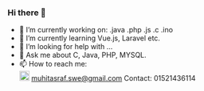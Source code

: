### Hi there 👋

<!--
**muhitasraf/muhitasraf** is a ✨ _special_ ✨ repository because its `README.md` (this file) appears on your GitHub profile.

Here are some ideas to get you started:
-->

- 🔭 I’m currently working on: .java .php .js .c .ino
- 🌱 I’m currently learning Vue.js, Laravel etc.
- 🤔 I’m looking for help with ...
- 💬 Ask me about C, Java, PHP, MYSQL.
- 📫 How to reach me: <br>
 <img src="https://camo.githubusercontent.com/4a3dd8d10a27c272fd04b2ce8ed1a130606f95ea6a76b5e19ce8b642faa18c27/68747470733a2f2f6564656e742e6769746875622e696f2f537570657254696e7949636f6e732f696d616765732f7376672f676d61696c2e737667" height="20"/> muhitasraf.swe@gmail.com
  Contact: 01521436114

